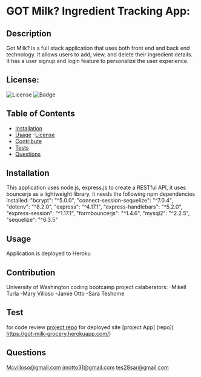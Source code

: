 #  GOT Milk? Ingredient Tracking App:

## Description 
Got Milk?  is a full stack application that uses both  front end and back end technology. It allows users to add,  view, and  delete their ingredient details. It has a user  signup and login feature to  personalize the user experience. 


 
 
  ## License:
  ![License](https://img.shields.io/badge/License-GNU-green.svg)
  ![Badge](https://img.shields.io/badge/License-GNU-blue.svg)
  
 
  ## Table of Contents
 
  - [Installation](#installation)
   - [Usage](#usage)
   -[License](#license)
   - [Contribute](#contribute)
   - [Tests](#tests)
  - [Questions](#questions) 
  
  
  ## Installation 
  This application  uses node.js, express.js to create a RESTful API, it uses bouncerjs as a lightweight library, it needs the following npm dependencies installed:  "bcrypt": "^5.0.0",
    "connect-session-sequelize": "^7.0.4",
    "dotenv": "^8.2.0",
    "express": "^4.17.1",
    "express-handlebars": "^5.2.0",
    "express-session": "^1.17.1",
    "formbouncerjs": "^1.4.6",
    "mysql2": "^2.2.5",
    "sequelize": "^6.3.5"
 
  ## Usage 
  Application is deployed to Heroku

## Contribution
University of Washington coding bootcamp project calaberators:
-Mikell Turla 
-Mary Villoso
-Jamie Otto
-Sara Teshome


## Test
 for code review [project repo](https://github.com/teshome28sara/Employee-tracker-12-mysql)
 for deployed site [project App] (repo]( https://got-milk-grocery.herokuapp.com/)


## Questions
Mcvilloso@gmail.com
jmotto31@gmail.com
tes28sar@gmail.com


  






